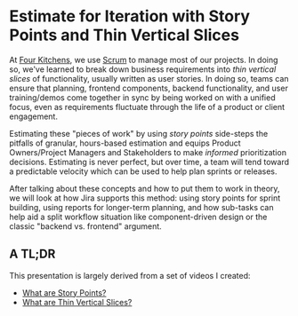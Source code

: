 # Estimate for Iteration with Story Points and Thin Vertical Slices

At [Four Kitchens](https://www.fourkitchens.com), we use
[Scrum](https://en.wikipedia.org/wiki/Scrum_(software_development)) to manage
most of our projects. In doing so, we've learned to break down business
requirements into *thin vertical slices* of functionality, usually written as
user stories. In doing so, teams can ensure that planning, frontend components,
backend functionality, and user training/demos come together in sync by being
worked on with a unified focus, even as requirements fluctuate through the life
of a product or client engagement.

Estimating these "pieces of work" by using *story points* side-steps the
pitfalls of granular, hours-based estimation and equips Product Owners/Project
Managers and Stakeholders to make *informed* prioritization decisions.
Estimating is never perfect, but over time, a team will tend toward a
predictable velocity which can be used to help plan sprints or releases.

After talking about these concepts and how to put them to work in theory, we
will look at how Jira supports this method: using story points for sprint
building, using reports for longer-term planning, and how sub-tasks can help aid
a split workflow situation like component-driven design or the classic "backend
vs. frontend" argument.

## A TL;DR

This presentation is largely derived from a set of videos I created:

- [What are Story Points?](https://www.tsmithcreative.com/blog/2017/what-are-story-points/)
- [What are Thin Vertical Slices?](https://www.tsmithcreative.com/blog/2017/what-are-thin-vertical-slices/)
